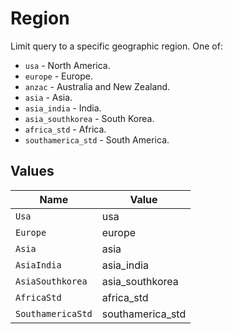 # Region

Limit query to a specific geographic region. One of:
  * `usa` - North America.
  * `europe` - Europe.
  * `anzac` - Australia and New Zealand.
  * `asia` - Asia.
  * `asia_india` - India.
  * `asia_southkorea` - South Korea.
  * `africa_std` - Africa.
  * `southamerica_std` - South America.



## Values

| Name              | Value             |
| ----------------- | ----------------- |
| `Usa`             | usa               |
| `Europe`          | europe            |
| `Asia`            | asia              |
| `AsiaIndia`       | asia_india        |
| `AsiaSouthkorea`  | asia_southkorea   |
| `AfricaStd`       | africa_std        |
| `SouthamericaStd` | southamerica_std  |